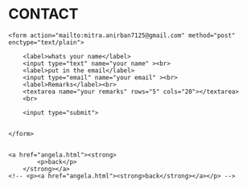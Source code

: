 <!DOCTYPE html>
<html lang="en">

<head>
    <meta charset="UTF-8">
    <meta http-equiv="X-UA-Compatible" content="IE=edge">
    <meta name="viewport" content="width=device-width, initial-scale=1.0">
    <title>Document</title>
</head>

<body>
    <h1>CONTACT </h1>

    <form action="mailto:mitra.anirban7125@gmail.com" method="post" enctype="text/plain">

        <label>whats your name</label>
        <input type="text" name="your name" ><br>
        <label>put in the email</label>
        <input type="email" name="your email" ><br>
        <label>Remarks</label><br>
        <textarea name="your remarks" rows="5" cols="20"></textarea>
        <br>
        
        <input type="submit">


    </form>


    <a href="angela.html"><strong>
            <p>back</p>
        </strong></a>
    <!-- <p><a href="angela.html"><strong>back</strong></a></p> -->

</body>

</html>
